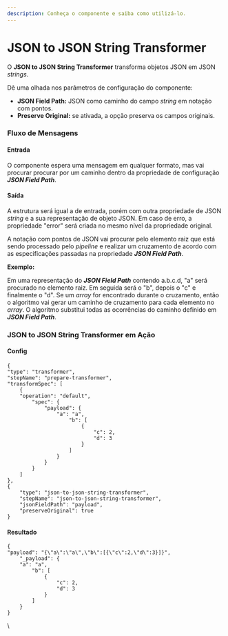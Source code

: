 ```yaml
---
description: Conheça o componente e saiba como utilizá-lo.
---
```


# JSON to JSON String Transformer

O **JSON to JSON String Transformer** transforma objetos JSON em JSON _strings_.

Dê uma olhada nos parâmetros de configuração do componente:

* **JSON Field Path:** JSON como caminho do campo _string_ em notação com pontos.
* **Preserve Original:** se ativada, a opção preserva os campos originais.

### Fluxo de Mensagens <a href="#fluxo-de-mensagens" id="fluxo-de-mensagens"></a>

#### **Entrada** <a href="#entrada" id="entrada"></a>

O componente espera uma mensagem em qualquer formato, mas vai procurar procurar por um caminho dentro da propriedade de configuração _**JSON Field Path**_.

#### **Saída** <a href="#sada" id="sada"></a>

A estrutura será igual a de entrada, porém com outra propriedade de JSON _string_ e a sua representação de objeto JSON. Em caso de erro, a propriedade "error" será criada no mesmo nível da propriedade original.

A notação com pontos de JSON vai procurar pelo elemento raiz que está sendo processado pelo _pipeline_ e realizar um cruzamento de acordo com as especificações passadas na propriedade _**JSON Field Path**_.

**Exemplo:**

Em uma representação do _**JSON Field Path**_ contendo a.b.c.d, "a" será procurado no elemento raiz. Em seguida será o "b", depois o "c" e finalmente o "d". Se um _array_ for encontrado durante o cruzamento, então o algoritmo vai gerar um caminho de cruzamento para cada elemento no _array_. O algoritmo substitui todas as ocorrências do caminho definido em _**JSON Field Path**_.

#### &#x20;<a href="#h_3588a9a522" id="h_3588a9a522"></a>

### JSON to JSON String Transformer em Ação <a href="#json-to-json-string-transformer-em-ao" id="json-to-json-string-transformer-em-ao"></a>

#### Config <a href="#config" id="config"></a>

```
{
"type": "transformer",
"stepName": "prepare-transformer",
"transformSpec": [
    {
    "operation": "default",
        "spec": {
            "payload": {
                "a": "a",
                    "b": [
                        {
                            "c": 2,
                            "d": 3
                        }
                    ]
                }
            }
        }
    ]
},
{
    "type": "json-to-json-string-transformer",
    "stepName": "json-to-json-string-transformer",
    "jsonFieldPath": "payload",
    "preserveOriginal": true
}
```

#### Resultado <a href="#resultado" id="resultado"></a>

```
{
"payload": "{\"a\":\"a\",\"b\":[{\"c\":2,\"d\":3}]}",
    "_payload": {
    "a": "a",
        "b": [
            {
                "c": 2,
                "d": 3
            }
        ]
    }
}
```

\
